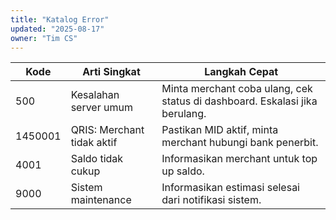 ```yaml
---
title: "Katalog Error"
updated: "2025-08-17"
owner: "Tim CS"
---
```


| Kode | Arti Singkat | Langkah Cepat |
|------|--------------|---------------|
| 500  | Kesalahan server umum | Minta merchant coba ulang, cek status di dashboard. Eskalasi jika berulang. |
| 1450001 | QRIS: Merchant tidak aktif | Pastikan MID aktif, minta merchant hubungi bank penerbit. |
| 4001 | Saldo tidak cukup | Informasikan merchant untuk top up saldo. |
| 9000 | Sistem maintenance | Informasikan estimasi selesai dari notifikasi sistem. |
